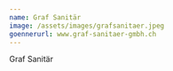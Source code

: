```yaml
---
name: Graf Sanitär
image: /assets/images/grafsanitaer.jpeg
goennerurl: www.graf-sanitaer-gmbh.ch
---
```


Graf Sanitär